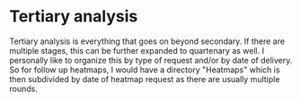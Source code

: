 # Tertiary analysis

Tertiary analysis is everything that goes on beyond secondary. If there are multiple stages, this can be further expanded to quartenary as well. I personally like to organize this by type of request and/or by date of delivery. So for follow up heatmaps, I would have a directory "Heatmaps" which is then subdivided by date of heatmap request as there are usually multiple rounds. 
